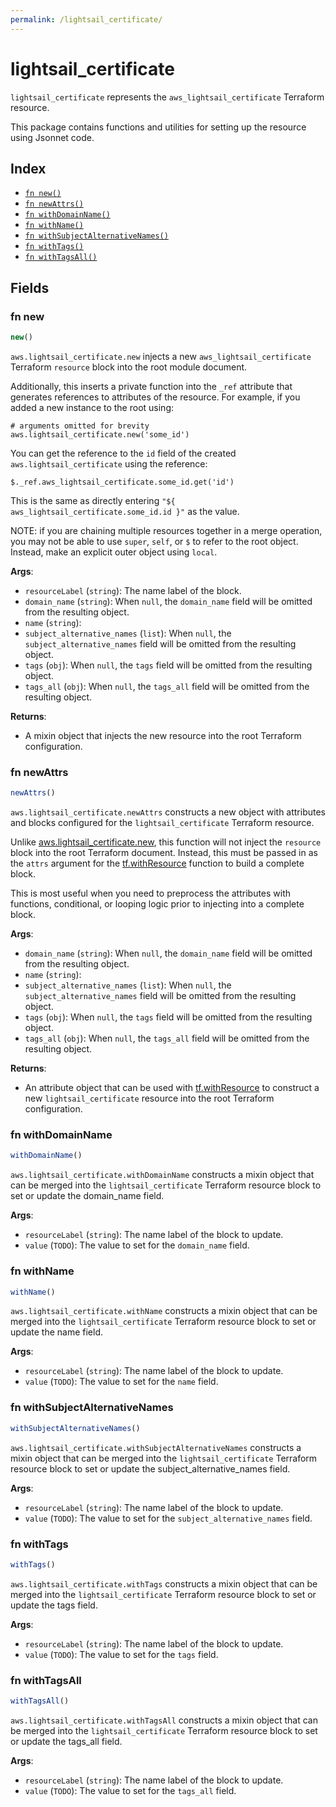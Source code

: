 ```yaml
---
permalink: /lightsail_certificate/
---
```


# lightsail_certificate

`lightsail_certificate` represents the `aws_lightsail_certificate` Terraform resource.



This package contains functions and utilities for setting up the resource using Jsonnet code.


## Index

* [`fn new()`](#fn-new)
* [`fn newAttrs()`](#fn-newattrs)
* [`fn withDomainName()`](#fn-withdomainname)
* [`fn withName()`](#fn-withname)
* [`fn withSubjectAlternativeNames()`](#fn-withsubjectalternativenames)
* [`fn withTags()`](#fn-withtags)
* [`fn withTagsAll()`](#fn-withtagsall)

## Fields

### fn new

```ts
new()
```


`aws.lightsail_certificate.new` injects a new `aws_lightsail_certificate` Terraform `resource`
block into the root module document.

Additionally, this inserts a private function into the `_ref` attribute that generates references to attributes of the
resource. For example, if you added a new instance to the root using:

    # arguments omitted for brevity
    aws.lightsail_certificate.new('some_id')

You can get the reference to the `id` field of the created `aws.lightsail_certificate` using the reference:

    $._ref.aws_lightsail_certificate.some_id.get('id')

This is the same as directly entering `"${ aws_lightsail_certificate.some_id.id }"` as the value.

NOTE: if you are chaining multiple resources together in a merge operation, you may not be able to use `super`, `self`,
or `$` to refer to the root object. Instead, make an explicit outer object using `local`.

**Args**:
  - `resourceLabel` (`string`): The name label of the block.
  - `domain_name` (`string`):  When `null`, the `domain_name` field will be omitted from the resulting object.
  - `name` (`string`): 
  - `subject_alternative_names` (`list`):  When `null`, the `subject_alternative_names` field will be omitted from the resulting object.
  - `tags` (`obj`):  When `null`, the `tags` field will be omitted from the resulting object.
  - `tags_all` (`obj`):  When `null`, the `tags_all` field will be omitted from the resulting object.

**Returns**:
- A mixin object that injects the new resource into the root Terraform configuration.


### fn newAttrs

```ts
newAttrs()
```


`aws.lightsail_certificate.newAttrs` constructs a new object with attributes and blocks configured for the `lightsail_certificate`
Terraform resource.

Unlike [aws.lightsail_certificate.new](#fn-lightsailcertificatenew), this function will not inject the `resource`
block into the root Terraform document. Instead, this must be passed in as the `attrs` argument for the
[tf.withResource](https://github.com/tf-libsonnet/core/tree/main/docs#fn-withresource) function to build a complete block.

This is most useful when you need to preprocess the attributes with functions, conditional, or looping logic prior to
injecting into a complete block.

**Args**:
  - `domain_name` (`string`):  When `null`, the `domain_name` field will be omitted from the resulting object.
  - `name` (`string`): 
  - `subject_alternative_names` (`list`):  When `null`, the `subject_alternative_names` field will be omitted from the resulting object.
  - `tags` (`obj`):  When `null`, the `tags` field will be omitted from the resulting object.
  - `tags_all` (`obj`):  When `null`, the `tags_all` field will be omitted from the resulting object.

**Returns**:
  - An attribute object that can be used with [tf.withResource](https://github.com/tf-libsonnet/core/tree/main/docs#fn-withresource) to construct a new `lightsail_certificate` resource into the root Terraform configuration.


### fn withDomainName

```ts
withDomainName()
```

`aws.lightsail_certificate.withDomainName` constructs a mixin object that can be merged into the `lightsail_certificate`
Terraform resource block to set or update the domain_name field.



**Args**:
  - `resourceLabel` (`string`): The name label of the block to update.
  - `value` (`TODO`): The value to set for the `domain_name` field.


### fn withName

```ts
withName()
```

`aws.lightsail_certificate.withName` constructs a mixin object that can be merged into the `lightsail_certificate`
Terraform resource block to set or update the name field.



**Args**:
  - `resourceLabel` (`string`): The name label of the block to update.
  - `value` (`TODO`): The value to set for the `name` field.


### fn withSubjectAlternativeNames

```ts
withSubjectAlternativeNames()
```

`aws.lightsail_certificate.withSubjectAlternativeNames` constructs a mixin object that can be merged into the `lightsail_certificate`
Terraform resource block to set or update the subject_alternative_names field.



**Args**:
  - `resourceLabel` (`string`): The name label of the block to update.
  - `value` (`TODO`): The value to set for the `subject_alternative_names` field.


### fn withTags

```ts
withTags()
```

`aws.lightsail_certificate.withTags` constructs a mixin object that can be merged into the `lightsail_certificate`
Terraform resource block to set or update the tags field.



**Args**:
  - `resourceLabel` (`string`): The name label of the block to update.
  - `value` (`TODO`): The value to set for the `tags` field.


### fn withTagsAll

```ts
withTagsAll()
```

`aws.lightsail_certificate.withTagsAll` constructs a mixin object that can be merged into the `lightsail_certificate`
Terraform resource block to set or update the tags_all field.



**Args**:
  - `resourceLabel` (`string`): The name label of the block to update.
  - `value` (`TODO`): The value to set for the `tags_all` field.
